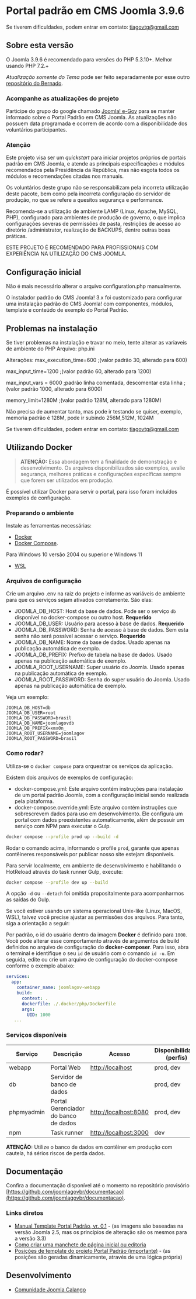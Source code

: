 # Portal padrão em CMS Joomla 3.9.6

Se tiverem dificuldades, podem entrar em contato: <tiagovtg@gmail.com>

## Sobre esta versão

O Joomla 3.9.6 é recomendado para versões do PHP 5.3.10+. Melhor usando PHP 7.2.+

_Atualização somente do Tema_ pode ser feito separadamente por esse outro [repositório do Bernado](https://github.com/dioubernardo/pip-joomla).

### Acompanhe as atualizações do projeto

Participe do grupo do google chamado [Joomla! e-Gov](https://groups.google.com/forum/?hl=pt-BR#!forum/joomla-e-gov-br) para se manter informado sobre o Portal Padrão em CMS Joomla. As atualizações não possuem data programada e ocorrem de acordo com a disponibilidade dos voluntários participantes.

### Atenção

Este projeto visa ser um _quickstart_ para iniciar projetos próprios de portais padrão em CMS Joomla, e atende as principais especificações e módulos recomendados pela Presidência da República, mas não esgota todos os módulos e recomendações citadas nos manuais.

Os voluntários deste grupo não se responsabilizam pela incorreta utilização deste pacote, bem como pela incorreta configuração do servidor de produção, no que se refere
a quesitos segurança e performance.

Recomenda-se a utilização de ambiente LAMP (Linux, Apache, MySQL, PHP), configurado para ambientes de produção de governo, o que implica configurações severas de permissões de pasta, restrições de acesso ao diretório /administrator, realização de BACKUPS, dentre outras boas práticas.

ESTE PROJETO É RECOMENDADO PARA PROFISSIONAIS COM EXPERIÊNCIA NA UTILIZAÇÃO DO CMS JOOMLA.

## Configuração inicial

Não é mais necessário alterar o arquivo configuration.php manualmente.

O instalador padrão do CMS Joomla! 3.x foi customizado para configurar uma instalação padrão do CMS Joomla! com componentes, módulos, template e conteúdo de exemplo do Portal Padrão.

## Problemas na instalação

Se tiver problemas na instalação e travar no meio, tente alterar as variaveis de ambiente do PHP
Arquivo:
php.ini

Alterações:
max_execution_time=600
;(valor padrão 30, alterado para 600)

max_input_time=1200
;(valor padrão 60, alterado para 1200)

max_input_vars = 6000
;padrão linha comentada, descomentar esta linha
;(valor padrão 1000, alterado para 6000)

memory_limit=1280M
;(valor padrão 128M, alterado para 1280M)

Não precisa de aumentar tanto, mas pode ir testando se quiser, exemplo, memoria padrão é 128M, pode ir subindo 256M,512M, 1024M

Se tiverem dificuldades, podem entrar em contato: <tiagovtg@gmail.com>

## Utilizando Docker

> **ATENÇÃO:** Essa abordagem tem a finalidade de demonstração e desenvolvimento. Os arquivos disponibilizados são exemplos, avalie segurança, melhores práticas e configurações específicas sempre que forem ser utilizados em produção.

É possível utilizar Docker para servir o portal, para isso foram incluídos exemplos de configuração.

### Preparando o ambiente

Instale as ferramentas necessárias:

- [Docker](https://docs.docker.com/get-docker/)
- [Docker Compose](https://docs.docker.com/compose/install/).

Para Windows 10 versão 2004 ou superior e Windows 11

- [WSL](https://docs.microsoft.com/pt-br/windows/wsl/install)

### Arquivos de configuração

Crie um arquivo .env na raiz do projeto e informe as variáveis de ambiente para que os serviços sejam ativados corretamente. São elas:

- JOOMLA_DB_HOST: Host da base de dados. Pode ser o serviço `db` disponível no docker-compose ou outro host. **Requerido**
- JOOMLA_DB_USER: Usuário para acesso à base de dados. **Requerido**
- JOOMLA_DB_PASSWORD: Senha de acesso à base de dados. Sem esta senha não será possível acessar o serviço. **Requerido**
- JOOMLA_DB_NAME: Nome da base de dados. Usado apenas na publicação automática de exemplo.
- JOOMLA_DB_PREFIX: Prefixo de tabela na base de dados. Usado apenas na publicação automática de exemplo.
- JOOMLA_ROOT_USERNAME: Super usuário do Joomla. Usado apenas na publicação automática de exemplo.
- JOOMLA_ROOT_PASSWORD: Senha do super usuário do Joomla. Usado apenas na publicação automática de exemplo.

Veja um exemplo:

```env
JOOMLA_DB_HOST=db
JOOMLA_DB_USER=root
JOOMLA_DB_PASSWORD=brasil
JOOMLA_DB_NAME=joomlagovdb
JOOMLA_DB_PREFIX=xmx0n_
JOOMLA_ROOT_USERNAME=joomlagov
JOOMLA_ROOT_PASSWORD=brasil
```

### Como rodar?

Utiliza-se o `docker compose` para orquestrar os serviços da aplicação.

Existem dois arquivos de exemplos de configuração:

- docker-compose.yml: Este arquivo contém instruções para instalação de um portal padrão Joomla, com a configuração inicial sendo realizada pela plataforma.
- docker-compose.override.yml: Este arquivo contém instruções que sobrescrevem dados para uso em desenvolvimento. Ele configura um portal com dados preexistentes automaticamente, além de possuir um serviço com NPM para executar o Gulp.

```bash
docker compose --profile prod up --build -d
```

Rodar o comando acima, informando o profile `prod`, garante que apenas contêineres responsáveis por publicar nosso site estejam disponíveis.

Para servir localmente, em ambiente de desenvolvimento e habilitando o HotReload através do task runner Gulp, execute:

```bash
docker compose --profile dev up --build
```

A opção `-d` ou `--detach` foi omitida propositalmente para acompanharmos as saídas do Gulp.

Se você estiver usando um sistema operacional Unix-like (Linux, MacOS, WSL), talvez você precise ajustar as permissões dos arquivos. Para tanto, siga a orientação a seguir:

Por padrão, o id do usuário dentro da imagem **Docker** é definido para `1000`. Você pode alterar esse comportamento através de argumentos de build definidos no arquivo de configuração do **docker-composer**. Para isso, abra o terminal e identifique o seu `id` de usuário com o comando `id -u`. Em seguida, edite ou crie um arquivo de configuração do docker-compose conforme o exemplo abaixo:

```yaml
services:
  app:
    container_name: joomlagov-webapp
    build:
      context: .
      dockerfile: ./.docker/php/Dockerfile
      args:
        UID: 1000
   ...
```

### Serviços disponíveis

| Serviço    | Descrição                            | Acesso                  | Disponibilidade (perfis) |
| ---------- | ------------------------------------ | ----------------------- | ------------------------ |
| webapp     | Portal Web                           | <http://localhost>      | prod, dev                |
| db         | Servidor de banco de dados           |                         | prod, dev                |
| phpmyadmin | Portal Gerenciador do banco de dados | <http://localhost:8080> | prod, dev                |
| npm        | Task runner                          | <http://localhost:3000> | dev                      |

**ATENÇÃO:** Utilize o banco de dados em contêiner em produção com cautela, há sérios riscos de perda dados.

## Documentação

Confira a documentação disponível até o momento no repositório provisório [https://github.com/joomlagovbr/documentacao](https://github.com/joomlagovbr/documentacao).

### Links diretos

- [Manual Template Portal Padrão, vr. 0.1](https://github.com/joomlagovbr/documentacao/raw/master/pdf/1.%20Manual%20Portal%20Padrao.pdf) - (as imagens são baseadas na versão Joomla 2.5, mas os princípios de alteração são os mesmos para a versão 3.3)
- [Como criar uma manchete de página inicial ou editoria](https://github.com/joomlagovbr/documentacao/raw/master/pdf/2.%20Pagina%20Inicial%20-%20Criar%20manchete.pdf)
- [Posições de template do projeto Portal Padrão (importante)](https://github.com/joomlagovbr/documentacao/raw/master/pdf/3.%20Posicoes%20de%20template%20do%20projeto%20portal%20padrao.pdf) - (as posições são geradas dinamicamente, através de uma lógica própria)

## Desenvolvimento

- [Comunidade Joomla Calango](http://www.joomlacalango.org/)
